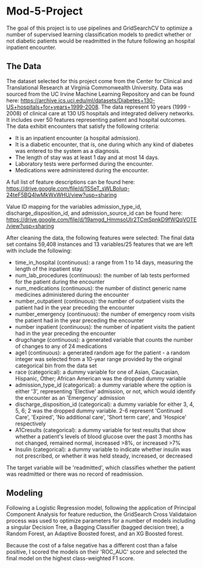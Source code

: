 # Mod-5-Project

The goal of this project is to use pipelines and GridSearchCV to optimize a number of supervised learning classification models to predict whether or not diabetic patients would be readmitted in the future following an hospital inpatient encounter.

## The Data
The dataset selected for this project come from the Center for Clinical and Translational Research at Virginia Commonwealth University. Data was sourced from the UC Irvine Machine Learning Repository and can be found here: https://archive.ics.uci.edu/ml/datasets/Diabetes+130-US+hospitals+for+years+1999-2008. The data represent 10 years (1999 - 2008) of clinical care at 130 US hospitals and integrated delivery networks. It includes over 50 features representing patient and hospital outcomes. The data exhibit encounters that satisfy the following criteria:

- It is an inpatient encounter (a hospital admission).
- It is a diabetic encounter, that is, one during which any kind of diabetes was entered to the system as a diagnosis.
- The length of stay was at least 1 day and at most 14 days.
- Laboratory tests were performed during the encounter.
- Medications were administered during the encounter.

A full list of feature descriptions can be found here: https://drive.google.com/file/d/1SSeT_sWLBoluq-24teF5BQ4lwMkWxWHU/view?usp=sharing

Value ID mapping for the variables admission_type_id, discharge_disposition_id, and admission_source_id can be found here: https://drive.google.com/file/d/19amgd_HmmsoUIr2TCmSpnkD9fWQqVOTE/view?usp=sharing

After cleaning the data, the following features were selected:
The final data set contains 59,408 instances and 13 variables/25 features that we are left with include the following:
- time_in_hospital (continuous): a range from 1 to 14 days, measuring the length of the inpatient stay
- num_lab_procedures (continuous): the number of lab tests performed for the patient during the encounter
- num_medications (continuous): the number of distinct generic name medicines administered during the encounter
- number_outpatient (continuous): the number of outpatient visits the patient had in the year preceding the encounter
- number_emergency (continuous): the number of emergency room visits the patient had in the year preceding the encounter
- number inpatient (continuous): the number of inpatient visits the patient had in the year preceding the encounter
- drugchange (continuous): a generated variable that counts the number of changes to any of 24 medications
- age1 (continuous): a generated random age for the patient - a random integer was selected from a 10-year range provided by the original categorical bin from the data set
- race (categorical): a dummy variable for one of Asian, Caucasian, Hispanic, Other; African American was the dropped dummy variable
- admission_type_id (categorical): a dummy variable where the option is either '3', representing 'Elective' admission, or not, which would identify the encounter as an 'Emergency' admission
- discharge_disposition_id (categorical): a dummy variable for either 3, 4, 5, 6; 2 was the dropped dummy variable. 2-6 represent 'Continued Care', 'Expired', 'No additional care', 'Short term care', and 'Hospice' respectively
- A1Cresults (categorical): a dummy variable for test results that show whether a patient's levels of blood glucose over the past 3 months has not changed, remained normal, increased >8%, or increased >7%
- Insulin (categorical): a dummy variable to indicate whether insulin was not prescribed, or whether it was held steady, increased, or decreased

The target variable will be 'readmitted', which classifies whether the patient was readmitted or there was no record of readmission.

## Modeling
Following a Logistic Regression model, following the application of Principal Component Analysis for feature reduction, the GridSearch Cross Validataion process was used to optimize parameters for a number of models including a singular Decision Tree, a Bagging Classifier (bagged decision tree), a Random Forest, an Adaptive Boosted forest, and an XG Boosted forest.

Because the cost of a false negative has a different cost than a false positive, I scored the models on their 'ROC_AUC' score and selected the final model on the highest class-weighted F1 score.

